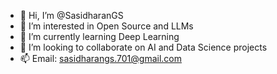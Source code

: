 - 👋 Hi, I’m @SasidharanGS
- 👀 I’m interested in Open Source and LLMs
- 🌱 I’m currently learning Deep Learning
- 💞️ I’m looking to collaborate on AI and Data Science projects
- 📫 Email: sasidharangs.701@gmail.com

<!---
SasidharanGS/SasidharanGS is a ✨ special ✨ repository because its `README.md` (this file) appears on your GitHub profile.
You can click the Preview link to take a look at your changes.
--->
